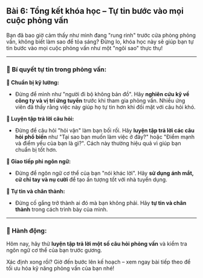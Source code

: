 ## Bài 6: Tổng kết khóa học – Tự tin bước vào mọi cuộc phỏng vấn

Bạn đã bao giờ cảm thấy như mình đang "rung rinh" trước cửa phòng phỏng vấn, không biết làm sao để tỏa sáng? Đừng lo, khóa học này sẽ giúp bạn tự tin bước vào mọi cuộc phỏng vấn như một "ngôi sao" thực thụ!

---

### 📌 Bí quyết tự tin trong phỏng vấn:

**🔹 Chuẩn bị kỹ lưỡng:**
- Đừng để mình như "người đi bộ không bản đồ". Hãy **nghiên cứu kỹ về công ty và vị trí ứng tuyển** trước khi tham gia phỏng vấn. Nhiều ứng viên đã thấy rằng việc này giúp họ tự tin hơn khi đối mặt với câu hỏi khó.

**🔹 Luyện tập trả lời câu hỏi:**
- Đừng để câu hỏi "hỏi vặn" làm bạn bối rối. Hãy **luyện tập trả lời các câu hỏi phổ biến** như "Tại sao bạn muốn làm việc ở đây?" hoặc "Điểm mạnh và điểm yếu của bạn là gì?". Cách này thường hiệu quả vì giúp bạn chuẩn bị tốt hơn.

**🔹 Giao tiếp phi ngôn ngữ:**
- Đừng để ngôn ngữ cơ thể của bạn "nói khác lời". Hãy **sử dụng ánh mắt, cử chỉ tay và nụ cười** để tạo ấn tượng tốt với nhà tuyển dụng.

**🔹 Tự tin và chân thành:**
- Đừng cố gắng trở thành ai đó mà bạn không phải. Hãy **tự tin và chân thành** trong cách trình bày của mình.

---

### 🚀 Hành động:

Hôm nay, hãy thử **luyện tập trả lời một số câu hỏi phỏng vấn** và kiểm tra ngôn ngữ cơ thể của bạn trước gương.

Xác định xong rồi? Giờ đến bước lên kế hoạch – xem ngay bài tiếp theo để tối ưu hóa kỹ năng phỏng vấn của bạn nhé!